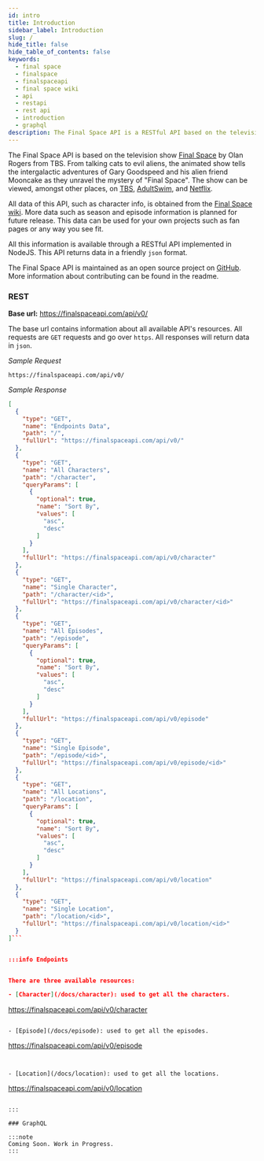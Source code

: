 ```yaml
---
id: intro
title: Introduction
sidebar_label: Introduction
slug: /
hide_title: false
hide_table_of_contents: false
keywords:
  - final space
  - finalspace
  - finalspaceapi
  - final space wiki
  - api
  - restapi
  - rest api
  - introduction
  - graphql
description: The Final Space API is a RESTful API based on the television show Final Space
---
```


The Final Space API is based on the television show [Final Space](https://en.wikipedia.org/wiki/Final_Space) by Olan Rogers from TBS. From talking cats to evil aliens, the animated show tells the intergalactic adventures of Gary Goodspeed and his alien friend Mooncake as they unravel the mystery of "Final Space". The show can be viewed, amongst other places, on [TBS](https://www.international.tbs.com/), [AdultSwim](https://www.adultswim.com/videos/final-space), and [Netflix](https://www.netflix.com/title/80174479).

All data of this API, such as character info, is obtained from the [Final Space wiki](https://final-space.fandom.com/wiki/Final_Space_Wiki). More data such as season and episode information is planned for future release. This data can be used for your own projects such as fan pages or any way you see fit.

All this information is available through a RESTful API implemented in NodeJS. This API returns data in a friendly `json` format.

The Final Space API is maintained as an open source project on [GitHub](https://github.com/lelouchB/final-space-api). More information about contributing can be found in the readme.

### REST

**Base url:** https://finalspaceapi.com/api/v0/

The base url contains information about all available API's resources.
All requests are `GET` requests and go over `https`. All responses will return data in `json`.

_Sample Request_

```
https://finalspaceapi.com/api/v0/
```

_Sample Response_

````json
[
  {
    "type": "GET",
    "name": "Endpoints Data",
    "path": "/",
    "fullUrl": "https://finalspaceapi.com/api/v0/"
  },
  {
    "type": "GET",
    "name": "All Characters",
    "path": "/character",
    "queryParams": [
      {
        "optional": true,
        "name": "Sort By",
        "values": [
          "asc",
          "desc"
        ]
      }
    ],
    "fullUrl": "https://finalspaceapi.com/api/v0/character"
  },
  {
    "type": "GET",
    "name": "Single Character",
    "path": "/character/<id>",
    "fullUrl": "https://finalspaceapi.com/api/v0/character/<id>"
  },
  {
    "type": "GET",
    "name": "All Episodes",
    "path": "/episode",
    "queryParams": [
      {
        "optional": true,
        "name": "Sort By",
        "values": [
          "asc",
          "desc"
        ]
      }
    ],
    "fullUrl": "https://finalspaceapi.com/api/v0/episode"
  },
  {
    "type": "GET",
    "name": "Single Episode",
    "path": "/episode/<id>",
    "fullUrl": "https://finalspaceapi.com/api/v0/episode/<id>"
  },
  {
    "type": "GET",
    "name": "All Locations",
    "path": "/location",
    "queryParams": [
      {
        "optional": true,
        "name": "Sort By",
        "values": [
          "asc",
          "desc"
        ]
      }
    ],
    "fullUrl": "https://finalspaceapi.com/api/v0/location"
  },
  {
    "type": "GET",
    "name": "Single Location",
    "path": "/location/<id>",
    "fullUrl": "https://finalspaceapi.com/api/v0/location/<id>"
  }
]```


:::info Endpoints


There are three available resources:

- [Character](/docs/character): used to get all the characters.

````

https://finalspaceapi.com/api/v0/character

```

- [Episode](/docs/episode): used to get all the episodes.

```

https://finalspaceapi.com/api/v0/episode

```


- [Location](/docs/location): used to get all the locations.

```

https://finalspaceapi.com/api/v0/location

```

:::

### GraphQL

:::note
Coming Soon. Work in Progress.
:::
```

